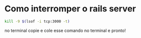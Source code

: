 # Como interromper o rails server

```bash
kill -9 $(lsof -i tcp:3000 -t)
```

no terminal copie e cole esse comando no terminal e pronto!